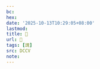 ```yaml
---
bc:
hex:
date: '2025-10-13T10:29:05+08:00'
lastmod:
title: 􄺽
url: 􄺽
tags: [謉]
src: DCCV
note:
---
```

